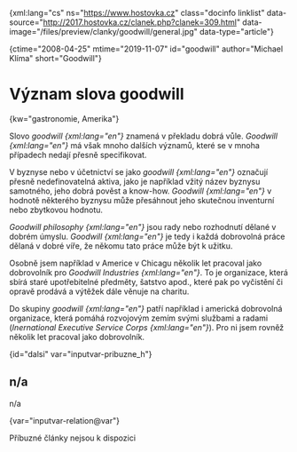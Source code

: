
{xml:lang="cs" ns="https://www.hostovka.cz" class="docinfo linklist" data-source="http://2017.hostovka.cz/clanek.php?clanek=309.html" data-image="/files/preview/clanky/goodwill/general.jpg" data-type="article"}

{ctime="2008-04-25" mtime="2019-11-07" id="goodwill" author="Michael Klíma" short="Goodwill"}

# Význam slova goodwill

<!-- generated attribute kw by user_udpatekw.sh on 2020-05-12, do not edit -->

{kw="gastronomie, Amerika"}

Slovo _goodwill {xml:lang="en"}_ znamená v překladu dobrá vůle. _Goodwill {xml:lang="en"}_ má však mnoho dalších významů, které se v mnoha případech nedají přesně specifikovat.

V byznyse nebo v účetnictví se jako _goodwill {xml:lang="en"}_ označují přesně nedefinovatelná aktiva, jako je například vžitý název byznysu samotného, jeho dobrá pověst a know-how. _Goodwill {xml:lang="en"}_ v hodnotě některého byznysu může přesáhnout jeho skutečnou inventurní nebo zbytkovou hodnotu.

_Goodwill philosophy {xml:lang="en"}_ jsou rady nebo rozhodnutí dělané v dobrém úmyslu. _Goodwill {xml:lang="en"}_ je tedy i každá dobrovolná práce dělaná v dobré víře, že někomu tato práce může být k užitku.

Osobně jsem například v Americe v Chicagu několik let pracoval jako dobrovolník pro _Goodwill Industries {xml:lang="en"}_. To je organizace, která sbírá staré upotřebitelné předměty, šatstvo apod., které pak po vyčistění či opravě prodává a výtěžek dále věnuje na charitu.

Do skupiny _goodwill {xml:lang="en"}_ patří například i americká dobrovolná organizace, která pomáhá rozvojovým zemím svými službami a radami (_Inernational Executive Service Corps {xml:lang="en"}_). Pro ni jsem rovněž několik let pracoval jako dobrovolník.

{id="dalsi" var="inputvar-pribuzne_h"}

## n/a

n/a

{var="inputvar-relation@var"}

Příbuzné články nejsou k dispozici

